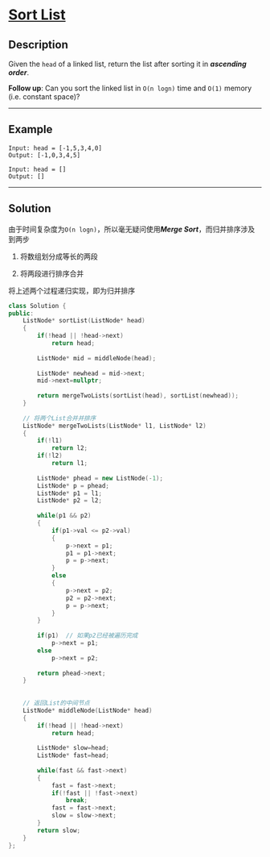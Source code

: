 # [Sort List](https://leetcode.com/problems/sort-list/)

## Description

Given the `head` of a linked list, return the list after sorting it in ***ascending order***.

**Follow up**: Can you sort the linked list in `O(n logn)` time and `O(1)` memory (i.e. constant space)?

---

## Example

```
Input: head = [-1,5,3,4,0]
Output: [-1,0,3,4,5]
```

```
Input: head = []
Output: []
```

---

## Solution
由于时间复杂度为`O(n logn)`，所以毫无疑问使用***Merge Sort***，而归并排序涉及到两步

1. 将数组划分成等长的两段

2. 将两段进行排序合并

将上述两个过程递归实现，即为归并排序

```c++
class Solution {
public:
    ListNode* sortList(ListNode* head) 
    {
        if(!head || !head->next)
            return head;
        
        ListNode* mid = middleNode(head);
        
        ListNode* newhead = mid->next;
        mid->next=nullptr;
        
        return mergeTwoLists(sortList(head), sortList(newhead));
    }
    
    // 将两个List合并并排序
    ListNode* mergeTwoLists(ListNode* l1, ListNode* l2) 
    {
        if(!l1)
            return l2;
        if(!l2)
            return l1;
        
        ListNode* phead = new ListNode(-1);
        ListNode* p = phead;
        ListNode* p1 = l1;
        ListNode* p2 = l2;
        
        while(p1 && p2)
        {
            if(p1->val <= p2->val)
            {
                p->next = p1;
                p1 = p1->next;
                p = p->next;
            }
            else
            {
                p->next = p2;
                p2 = p2->next;
                p = p->next;
            }
        }
        
        if(p1)  // 如果p2已经被遍历完成
            p->next = p1;
        else
            p->next = p2;
        
        return phead->next;
    }
    
    
    // 返回List的中间节点
    ListNode* middleNode(ListNode* head) 
    {
        if(!head || !head->next)
            return head;
        
        ListNode* slow=head;
        ListNode* fast=head;
        
        while(fast && fast->next)
        {
            fast = fast->next;
            if(!fast || !fast->next)
                break;
            fast = fast->next;
            slow = slow->next;
        }
        return slow;
    }
};
```
